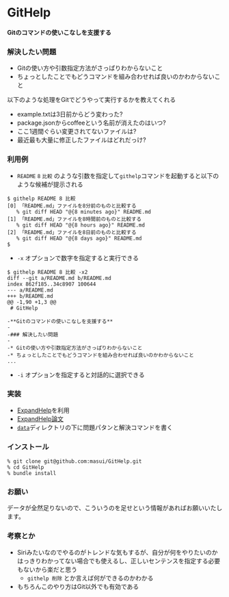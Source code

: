 # GitHelp

**Gitのコマンドの使いこなしを支援する**

### 解決したい問題

* Gitの使い方や引数指定方法がさっぱりわからないこと
* ちょっとしたことでもどうコマンドを組み合わせれば良いのかわからないこと

以下のような処理をGitでどうやって実行するかを教えてくれる

* example.txtは3日前からどう変わった?
* package.jsonからcoffeeという名前が消えたのはいつ?
* ここ1週間ぐらい変更されてないファイルは?
* 最近最も大量に修正したファイルはどれだっけ?

### 利用例

* ```README``` ```8``` ```比較``` のような引数を指定して```githelp```コマンドを起動すると以下のような候補が提示される

```
$ githelp README 8 比較
[0] 「README.md」ファイルを8分前のものと比較する
   % git diff HEAD "@{8 minutes ago}" README.md
[1] 「README.md」ファイルを8時間前のものと比較する
   % git diff HEAD "@{8 hours ago}" README.md
[2] 「README.md」ファイルを8日前のものと比較する
   % git diff HEAD "@{8 days ago}" README.md
$
```

* ```-x``` オプションで数字を指定すると実行できる


```
$ githelp README 8 比較 -x2
diff --git a/README.md b/README.md
index 862f185..34c8907 100644
--- a/README.md
+++ b/README.md
@@ -1,90 +1,3 @@
 # GitHelp
 
-**Gitのコマンドの使いこなしを支援する**
-
-### 解決したい問題
-
-* Gitの使い方や引数指定方法がさっぱりわからないこと
-* ちょっとしたことでもどうコマンドを組み合わせれば良いのかわからないこと
...
```

* ```-i``` オプションを指定すると対話的に選択できる


### 実装

* [ExpandHelp](https://github.com/masui/expand_ruby)を利用
* [ExpandHelp論文](http://www.interaction-ipsj.org/archives/paper2012/data/Interaction2012/oral/data/pdf/12INT012.pdf)
* [```data```](https://github.com/masui/GitHelp/tree/master/data)ディレクトリの下に問題パタンと解決コマンドを書く

### インストール

```
% git clone git@github.com:masui/GitHelp.git
% cd GitHelp
% bundle install
```

### お願い

データが全然足りないので、こういうのを足せという情報があればお願いいたします。

### 考察とか

* Siriみたいなのでやるのがトレンドな気もするが、自分が何をやりたいのかはっきりわかってない場合でも使えるし、正しいセンテンスを指定する必要もないから楽だと思う
  * ```githelp 削除``` とか言えば何ができるのかわかる
* もちろんこのやり方はGit以外でも有効である
